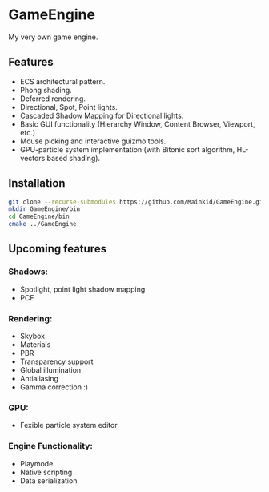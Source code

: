 # GameEngine
My very own game engine.


## Features
- ECS architectural pattern.
- Phong shading.
- Deferred rendering.
- Directional, Spot, Point lights.
- Cascaded Shadow Mapping for Directional lights.
- Basic GUI functionality (Hierarchy Window, Content Browser, Viewport, etc.)
- Mouse picking and interactive guizmo tools.
- GPU-particle system implementation (with Bitonic sort algorithm, HL-vectors based shading).

## Installation
```bash
git clone --recurse-submodules https://github.com/Mainkid/GameEngine.git
mkdir GameEngine/bin
cd GameEngine/bin
cmake ../GameEngine
```

## Upcoming features
### Shadows:
- Spotlight, point light shadow mapping
- PCF
### Rendering:
- Skybox
- Materials
- PBR
- Transparency support
- Global illumination
- Antialiasing
- Gamma correction :)
### GPU:
- Fexible particle system editor
### Engine Functionality:
- Playmode
- Native scripting
- Data serialization
